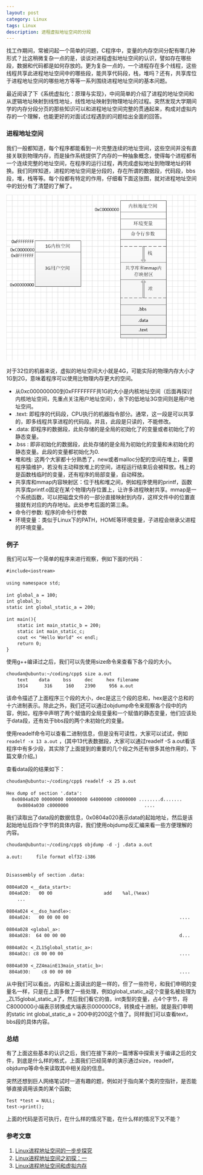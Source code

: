 ```yaml
---
layout: post
category: Linux
tags: Linux
description: 进程虚拟地址空间的分段
---
```


找工作期间，常被问起一个简单的问题，C程序中，变量的内存空间分配有哪几种形式？比这稍微复杂一点的是，谈谈对进程虚拟地址空间的认识，譬如存在哪些段，数据和代码都是如何存放的。更为复杂一点的，一个进程存在多个线程，这些线程共享此进程地址空间中的哪些段，能共享代码段，栈，堆吗？还有，共享库位于进程地址空间的哪些地方等等一系列围绕进程地址空间的基本问题。

最近阅读了下《系统虚拟化：原理与实现》，中间简单的介绍了进程的地址空间和从逻辑地址映射到线性地址，线性地址映射到物理地址的过程。突然发现大学期间学的内存分段分页的那些知识可以和进程地址空间完整的贯通起来，构成对虚拟内存的一个理解，也能更好的对面试过程遇到的问题给出全面的回答。

### 进程地址空间 

我们一般都知道，每个程序都能看到一片完整连续的地址空间，这些空间并没有直接关联到物理内存，而是操作系统提供了内存的一种抽象概念，使得每个进程都有一个连续完整的地址空间，在程序的运行过程，再完成虚拟地址到物理地址的转换。我们同样知道，进程的地址空间是分段的，存在所谓的数据段，代码段，bbs段，堆，栈等等。每个段都有特定的作用，仔细看下面这张图，就对进程地址空间中的划分有了清楚的了解了。

<img src="/assets/img/linux_process_address_space_01.png" width="700px">

对于32位的机器来说，虚拟的地址空间大小就是4G，可能实际的物理内存大小才1G到2G，意味着程序可以使用比物理内存更大的空间。

* 从0xc000000000到0xFFFFFFFF共1G的大小是内核地址空间（后面再探讨内核地址空间，先重点关注用户地址空间），余下的低地址3G空间则是用户地址空间。
* .text: 即程序的代码段，CPU执行的机器指令部分。通常，这一段是可以共享的，即多线程共享进程的代码段。并且，此段是只读的，不能修改。
* .data: 即程序的数据段，此处存储的是全局的初始化了的变量或者初始化了的静态变量。
* .bss : 即非初始化的数据段，此处存储的是全局为初始化的变量和未初始化的静态变量。此段的变量都初始化为0.
* 堆和栈: 这两个大家都十分熟悉了，new或者malloc分配的空间在堆上，需要程序猿维护，若没有主动释放堆上的空间，进程运行结束后会被释放。栈上的是函数栈临时的变量，还有程序的局部变量，自动释放。
* 共享库和mmap内容映射区：位于栈和堆之间，例如程序使用的printf，函数共享库printf.o固定在某个物理内存位置上，让许多进程映射共享。mmap是一个系统函数，可以把磁盘文件的一部分直接映射到内存，这样文件中的位置直接就有对应的内存地址。此处参考后面的第三条。
* 命令行参数: 程序的命令行参数
* 环境变量：类似于Linux下的PATH，HOME等环境变量，子进程会继承父进程的环境变量。

### 例子

我们可以写一个简单的程序来进行观察，例如下面的代码：

    #include<iostream>

    using namespace std;

    int global_a = 100;
    int global_b;
    static int global_static_a = 200;

    int main(){
        static int main_static_b = 200;
        static int main_static_c;
        cout << "Hello World" << endl;
        return 0;
    }

使用g++编译过之后，我们可以先使用size命令来查看下各个段的大小。

    choudan@ubuntu:~/coding/cpp$ size a.out 
        text    data     bss     dec     hex filename
        1914      316     160    2390     956 a.out

该命令描述了上面程序三个段的大小，dec是这三个段的总和，hex是这个总和的十六进制表示。除此之外，我们还可以通过objdump命令来观察各个段中的内容，例如，程序中声明了两个赋值的全局变量和一个赋值的静态变量，他们应该处于data段，还有处于bbs段的两个未初始化的变量。

使用readelf命令可以查看二进制信息，但是没有可读性，大家可以试试，例如 `readelf -x 13 a.out` ，(其中13代表数据段，大家可以通过readelf -S a.out看该程序中有多少段，其实除了上面提到的重要的几个段之外还有很多其他作用的，下篇文章介绍。)

查看data段的结果如下：

    choudan@ubuntu:~/coding/cpp$ readelf -x 25 a.out

    Hex dump of section '.data':
      0x0804a020 00000000 00000000 64000000 c8000000 ........d.......
        0x0804a030 c8000000                            ....

我们读取出了data段的数据信息，0x0804a020表示data的起始地址，然后是该起始地址后四个字节的具体内容，我们使用objdump反汇编来看一些方便理解的内容。

    choudan@ubuntu:~/coding/cpp$ objdump -d -j .data a.out 

    a.out:     file format elf32-i386


    Disassembly of section .data:

    0804a020 <__data_start>:
     804a020:   00 00                   add    %al,(%eax)
        ...
        
    0804a024 <__dso_handle>:
     804a024:   00 00 00 00                                         ....
         
    0804a028 <global_a>:
     804a028:  64 00 00 00                                          d...
          
    0804a02c <_ZL15global_static_a>:
     804a02c: c8 00 00 00                                           ....
           
    0804a030 <_ZZ4mainE13main_static_b>:
     804a030:    c8 00 00 00                                        ....

从中我们可以看出，内容和上面读出的是一样的，但了一些符号，和我们申明的变量名一样，只是在上面多做了一些处理，例如global_static_a这个变量名被处理为_ZL15global_static_a了，然后我们看它的值，int类型的变量，占4个字节，将C8000000小端表示转换成大端表示000000C8，转换成十进制，就是我们申明的static int global_static_a = 200中的200这个值了。同样我们可以查看text，bbs段的具体内容。

### 总结 

有了上面这些基本的认识之后，我们在接下来的一篇博客中探索关于编译之后的文件，到底是什么样的格式，上面我们已经简单的演示通过size，readelf，objdump等命令来读取其中相关段的信息。

突然还想到巨人网络笔试时一道有趣的题，例如对于指向某个类的空指针，是否能够直接调用该类的某个函数;

    Test *test = NULL;
    test->print();

上面的代码是否可执行，在什么样的情况下能，在什么样的情况下又不能？


### 参考文章

1. [Linux进程地址空间的一步步探究](http://soft.chinabyte.com/os/51/12324551.shtml)
2. [Linux进程地址空间之初探：一](http://www.cnblogs.com/justcxtoworld/archive/2013/05/23/3095846.html)
3. [Linux进程地址空间和虚拟内存](http://blog.csdn.net/jnu_simba/article/details/8917076)

